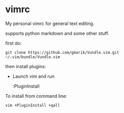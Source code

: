 vimrc
=====
My personal vimrc for general text editing.

supports python markdown and some other stuff.

first do:

    git clone https://github.com/gmarik/Vundle.vim.git ~/.vim/bundle/Vundle.vim

then install plugins:

- Launch vim and run 

    :PluginInstall

To install from command line: 

    vim +PluginInstall +qall
